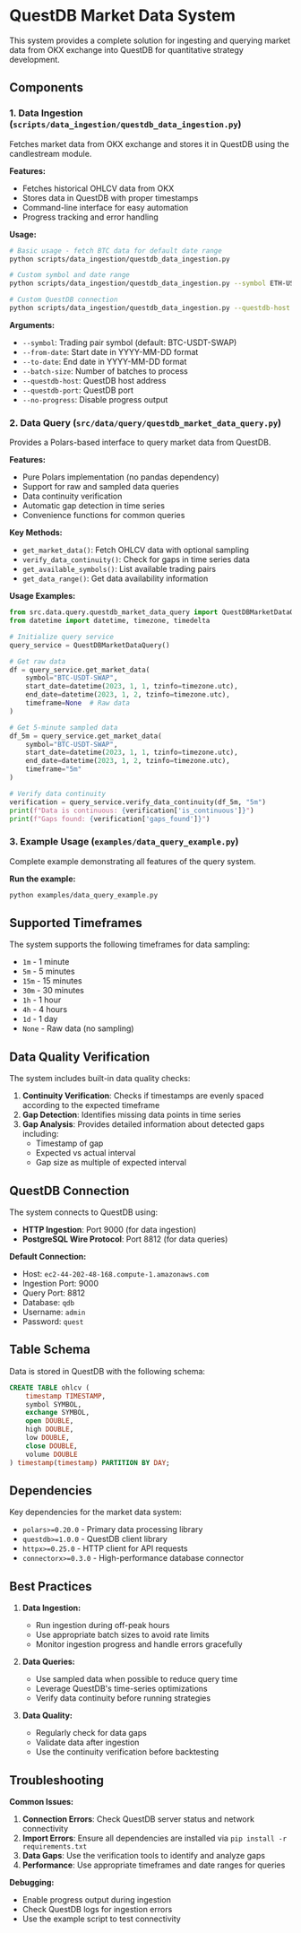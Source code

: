 # QuestDB Market Data System

This system provides a complete solution for ingesting and querying market data from OKX exchange into QuestDB for quantitative strategy development.

## Components

### 1. Data Ingestion (`scripts/data_ingestion/questdb_data_ingestion.py`)

Fetches market data from OKX exchange and stores it in QuestDB using the candlestream module.

**Features:**

- Fetches historical OHLCV data from OKX
- Stores data in QuestDB with proper timestamps
- Command-line interface for easy automation
- Progress tracking and error handling

**Usage:**

```bash
# Basic usage - fetch BTC data for default date range
python scripts/data_ingestion/questdb_data_ingestion.py

# Custom symbol and date range
python scripts/data_ingestion/questdb_data_ingestion.py --symbol ETH-USDT-SWAP --from-date 2023-01-01 --to-date 2023-12-31

# Custom QuestDB connection
python scripts/data_ingestion/questdb_data_ingestion.py --questdb-host localhost --questdb-port 9000
```

**Arguments:**

- `--symbol`: Trading pair symbol (default: BTC-USDT-SWAP)
- `--from-date`: Start date in YYYY-MM-DD format
- `--to-date`: End date in YYYY-MM-DD format
- `--batch-size`: Number of batches to process
- `--questdb-host`: QuestDB host address
- `--questdb-port`: QuestDB port
- `--no-progress`: Disable progress output

### 2. Data Query (`src/data/query/questdb_market_data_query.py`)

Provides a Polars-based interface to query market data from QuestDB.

**Features:**

- Pure Polars implementation (no pandas dependency)
- Support for raw and sampled data queries
- Data continuity verification
- Automatic gap detection in time series
- Convenience functions for common queries

**Key Methods:**

- `get_market_data()`: Fetch OHLCV data with optional sampling
- `verify_data_continuity()`: Check for gaps in time series data
- `get_available_symbols()`: List available trading pairs
- `get_data_range()`: Get data availability information

**Usage Examples:**

```python
from src.data.query.questdb_market_data_query import QuestDBMarketDataQuery
from datetime import datetime, timezone, timedelta

# Initialize query service
query_service = QuestDBMarketDataQuery()

# Get raw data
df = query_service.get_market_data(
    symbol="BTC-USDT-SWAP",
    start_date=datetime(2023, 1, 1, tzinfo=timezone.utc),
    end_date=datetime(2023, 1, 2, tzinfo=timezone.utc),
    timeframe=None  # Raw data
)

# Get 5-minute sampled data
df_5m = query_service.get_market_data(
    symbol="BTC-USDT-SWAP",
    start_date=datetime(2023, 1, 1, tzinfo=timezone.utc),
    end_date=datetime(2023, 1, 2, tzinfo=timezone.utc),
    timeframe="5m"
)

# Verify data continuity
verification = query_service.verify_data_continuity(df_5m, "5m")
print(f"Data is continuous: {verification['is_continuous']}")
print(f"Gaps found: {verification['gaps_found']}")
```

### 3. Example Usage (`examples/data_query_example.py`)

Complete example demonstrating all features of the query system.

**Run the example:**

```bash
python examples/data_query_example.py
```

## Supported Timeframes

The system supports the following timeframes for data sampling:

- `1m` - 1 minute
- `5m` - 5 minutes  
- `15m` - 15 minutes
- `30m` - 30 minutes
- `1h` - 1 hour
- `4h` - 4 hours
- `1d` - 1 day
- `None` - Raw data (no sampling)

## Data Quality Verification

The system includes built-in data quality checks:

1. **Continuity Verification**: Checks if timestamps are evenly spaced according to the expected timeframe
2. **Gap Detection**: Identifies missing data points in time series
3. **Gap Analysis**: Provides detailed information about detected gaps including:
   - Timestamp of gap
   - Expected vs actual interval
   - Gap size as multiple of expected interval

## QuestDB Connection

The system connects to QuestDB using:

- **HTTP Ingestion**: Port 9000 (for data ingestion)
- **PostgreSQL Wire Protocol**: Port 8812 (for data queries)

**Default Connection:**

- Host: `ec2-44-202-48-168.compute-1.amazonaws.com`
- Ingestion Port: 9000
- Query Port: 8812
- Database: `qdb`
- Username: `admin`
- Password: `quest`

## Table Schema

Data is stored in QuestDB with the following schema:

```sql
CREATE TABLE ohlcv (
    timestamp TIMESTAMP,
    symbol SYMBOL,
    exchange SYMBOL,
    open DOUBLE,
    high DOUBLE,
    low DOUBLE,
    close DOUBLE,
    volume DOUBLE
) timestamp(timestamp) PARTITION BY DAY;
```

## Dependencies

Key dependencies for the market data system:

- `polars>=0.20.0` - Primary data processing library
- `questdb>=1.0.0` - QuestDB client library
- `httpx>=0.25.0` - HTTP client for API requests
- `connectorx>=0.3.0` - High-performance database connector

## Best Practices

1. **Data Ingestion:**
   - Run ingestion during off-peak hours
   - Use appropriate batch sizes to avoid rate limits
   - Monitor ingestion progress and handle errors gracefully

2. **Data Queries:**
   - Use sampled data when possible to reduce query time
   - Leverage QuestDB's time-series optimizations
   - Verify data continuity before running strategies

3. **Data Quality:**
   - Regularly check for data gaps
   - Validate data after ingestion
   - Use the continuity verification before backtesting

## Troubleshooting

**Common Issues:**

1. **Connection Errors**: Check QuestDB server status and network connectivity
2. **Import Errors**: Ensure all dependencies are installed via `pip install -r requirements.txt`
3. **Data Gaps**: Use the verification tools to identify and analyze gaps
4. **Performance**: Use appropriate timeframes and date ranges for queries

**Debugging:**

- Enable progress output during ingestion
- Check QuestDB logs for ingestion errors
- Use the example script to test connectivity
